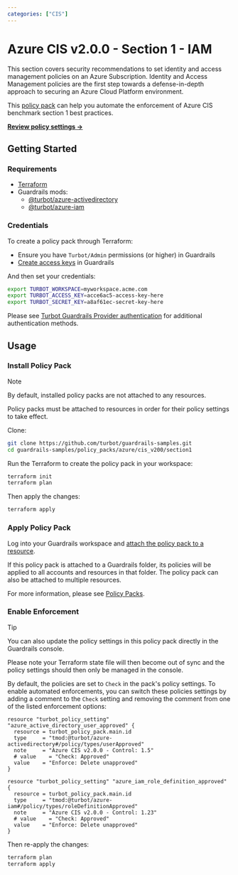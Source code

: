 ```yaml
---
categories: ["CIS"]
---
```


# Azure CIS v2.0.0 - Section 1 - IAM

This section covers security recommendations to set identity and access management policies on an Azure Subscription. Identity and Access Management policies are the first step towards a defense-in-depth approach to securing an Azure Cloud Platform environment.

This [policy pack](https://turbot.com/guardrails/docs/concepts/resources/smart-folders) can help you automate the enforcement of Azure CIS benchmark section 1 best practices.

**[Review policy settings →](https://hub-guardrails-turbot-com-git-development-turbot.vercel.app/policy-packs/azure/cis_v200/section1/settings)**

## Getting Started

### Requirements

- [Terraform](https://developer.hashicorp.com/terraform/tutorials/aws-get-started/install-cli)
- Guardrails mods:
  - [@turbot/azure-activedirectory](https://hub-guardrails-turbot-com-git-development-turbot.vercel.app/azure/mods/azure-activedirectory)
  - [@turbot/azure-iam](https://hub-guardrails-turbot-com-git-development-turbot.vercel.app/azure/mods/azure-iam)

### Credentials

To create a policy pack through Terraform:

- Ensure you have `Turbot/Admin` permissions (or higher) in Guardrails
- [Create access keys](https://turbot.com/guardrails/docs/guides/iam/access-keys#generate-a-new-guardrails-api-access-key) in Guardrails

And then set your credentials:

```sh
export TURBOT_WORKSPACE=myworkspace.acme.com
export TURBOT_ACCESS_KEY=acce6ac5-access-key-here
export TURBOT_SECRET_KEY=a8af61ec-secret-key-here
```

Please see [Turbot Guardrails Provider authentication](https://registry.terraform.io/providers/turbot/turbot/latest/docs#authentication) for additional authentication methods.

## Usage

### Install Policy Pack

> [!NOTE]
> By default, installed policy packs are not attached to any resources.
>
> Policy packs must be attached to resources in order for their policy settings to take effect.

Clone:

```sh
git clone https://github.com/turbot/guardrails-samples.git
cd guardrails-samples/policy_packs/azure/cis_v200/section1
```

Run the Terraform to create the policy pack in your workspace:

```sh
terraform init
terraform plan
```

Then apply the changes:

```sh
terraform apply
```

### Apply Policy Pack

Log into your Guardrails workspace and [attach the policy pack to a resource](https://turbot.com/guardrails/docs/guides/working-with-folders/smart#attach-a-smart-folder-to-a-resource).

If this policy pack is attached to a Guardrails folder, its policies will be applied to all accounts and resources in that folder. The policy pack can also be attached to multiple resources.

For more information, please see [Policy Packs](https://turbot.com/guardrails/docs/concepts/resources/smart-folders).

### Enable Enforcement

> [!TIP]
> You can also update the policy settings in this policy pack directly in the Guardrails console.
>
> Please note your Terraform state file will then become out of sync and the policy settings should then only be managed in the console.

By default, the policies are set to `Check` in the pack's policy settings. To enable automated enforcements, you can switch these policies settings by adding a comment to the `Check` setting and removing the comment from one of the listed enforcement options:

```hcl
resource "turbot_policy_setting" "azure_active_directory_user_approved" {
  resource = turbot_policy_pack.main.id
  type     = "tmod:@turbot/azure-activedirectory#/policy/types/userApproved"
  note     = "Azure CIS v2.0.0 - Control: 1.5"
  # value    = "Check: Approved"
  value    = "Enforce: Delete unapproved"
}

resource "turbot_policy_setting" "azure_iam_role_definition_approved" {
  resource = turbot_policy_pack.main.id
  type     = "tmod:@turbot/azure-iam#/policy/types/roleDefinitionApproved"
  note     = "Azure CIS v2.0.0 - Control: 1.23"
  # value    = "Check: Approved"
  value    = "Enforce: Delete unapproved"
}
```

Then re-apply the changes:

```sh
terraform plan
terraform apply
```
